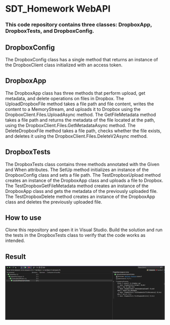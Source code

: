 # SDT_Homework WebAPI
### This code repository contains three classes: DropboxApp, DropboxTests, and DropboxConfig.

## DropboxConfig
The DropboxConfig class has a single method that returns an instance of the DropboxClient class initialized with an access token.

## DropboxApp
The DropboxApp class has three methods that perform upload, get metadata, and delete operations on files in Dropbox. The UploadDropboxFile method takes a file path and file content, writes the content to a MemoryStream, and uploads it to Dropbox using the DropboxClient.Files.UploadAsync method. The GetFileMetadata method takes a file path and returns the metadata of the file located at the path, using the DropboxClient.Files.GetMetadataAsync method. The DeleteDropboxFile method takes a file path, checks whether the file exists, and deletes it using the DropboxClient.Files.DeleteV2Async method.

## DropboxTests
The DropboxTests class contains three methods annotated with the Given and When attributes. The SetUp method initializes an instance of the DropboxConfig class and sets a file path. The TestDropboxUpload method creates an instance of the DropboxApp class and uploads a file to Dropbox. The TestDropboxGetFileMetadata method creates an instance of the DropboxApp class and gets the metadata of the previously uploaded file. The TestDropboxDelete method creates an instance of the DropboxApp class and deletes the previously uploaded file.

## How to use
Clone this repository and open it in Visual Studio. Build the solution and run the tests in the DropboxTests class to verify that the code works as intended.

## Result 
![This is an alt text.](/image/result.jpg "This is a result.")